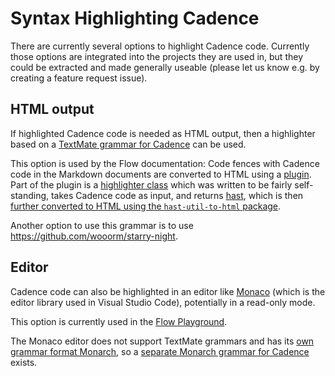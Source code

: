 # Syntax Highlighting Cadence

There are currently several options to highlight Cadence code.
Currently those options are integrated into the projects they are used in, but they could be extracted and made generally useable (please let us know e.g. by creating a feature request issue).

## HTML output

If highlighted Cadence code is needed as HTML output, then a highlighter based on a [TextMate grammar for Cadence](https://github.com/onflow/flow/blob/2b5d5316784c31240a310252783ce2c63549787b/docs/plugins/gatsby-theme-flow/cadence.tmGrammar.json) can be used.

This option is used by the Flow documentation: Code fences with Cadence code in the Markdown documents are converted to HTML using a [plugin](https://github.com/onflow/flow/tree/2b5d5316784c31240a310252783ce2c63549787b/docs/plugins/gatsby-remark-vscode-flow).
Part of the plugin is a [highlighter class](https://github.com/onflow/flow/blob/2b5d5316784c31240a310252783ce2c63549787b/docs/plugins/gatsby-remark-vscode-flow/highlighter.js) which was written to be fairly self-standing, takes Cadence code as input, and returns [hast](https://github.com/syntax-tree/hast), which is then [further converted to HTML using the `hast-util-to-html` package](https://github.com/onflow/flow/blob/2b5d5316784c31240a310252783ce2c63549787b/docs/plugins/gatsby-remark-vscode-flow/index.js#L59-L77).

Another option to use this grammar is to use https://github.com/wooorm/starry-night.

## Editor

Cadence code can also be highlighted in an editor like [Monaco](https://microsoft.github.io/monaco-editor/) (which is the editor library used in Visual Studio Code), potentially in a read-only mode.

This option is currently used in the [Flow Playground](https://play.onflow.org/).

The Monaco editor does not support TextMate grammars and has its [own grammar format Monarch](https://microsoft.github.io/monaco-editor/monarch.html), so a [separate Monarch grammar for Cadence](https://github.com/onflow/flow-playground/blob/79657ebaf8682695c89c028c3bed91c780633666/src/util/cadence.ts#L15-L194) exists.
